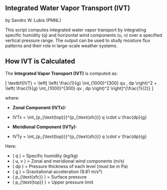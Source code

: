 ## Integrated Water Vapor Transport (IVT) ##
by Sandro W. Lubis (PNNL)

This script computes integrated water vapor transport by integrating specific humidity (q) and horizontal wind components (u, v) over a specified vertical pressure range. The output can be used to study moisture flux patterns and their role in large-scale weather systems.

## How IVT is Calculated

The **Integrated Vapor Transport (IVT)** is computed as:

\[
\textbf{IVT} =
\left[ 
\left( \frac{1}{g} \int_{1000}^{300} qu \, dp \right)^2
+ 
\left( \frac{1}{g} \int_{1000}^{300} qv \, dp \right)^2
\right]^{\frac{1}{2}}
\]


where:

- **Zonal Component (IVTx):**
- 
  IVTx  =  \int_{p_{\text{top}}}^{p_{\text{sfc}}} q \cdot u \frac{dp}{g} 

- **Meridional Component (IVTy):**
- 
  IVTy =  \int_{p_{\text{top}}}^{p_{\text{sfc}}} q \cdot v \frac{dp}{g} 

Here:
- \( q \) = Specific humidity (kg/kg)
- \( u, v \) = Zonal and meridional wind components (m/s)
- \( dp \) = Pressure thickness of each level (must be in Pa)
- \( g \) = Gravitational acceleration (9.81 m/s²)
- \( p_{\text{sfc}} \) = Surface pressure
- \( p_{\text{top}} \) = Upper pressure limit


